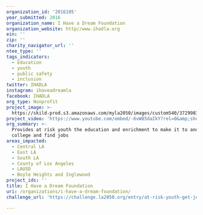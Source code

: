 ```yaml
---
organization_id: '2016105'
year_submitted: 2016
organization_name: I Have a Dream Foundation
organization_website: http//www.ihadla.org
ein: ''
zip: ''
charity_navigator_url: ''
ntee_type: ''
tags_indicators:
  - Education
  - youth
  - public safety
  - inclusion
twitter: IHADLA
instagram: ihaveadreamla
facebook: IHADLA
org_type: Nonprofit
project_image: >-
  https://skild-prod.s3.amazonaws.com/myla2050/images/custom540/3729983255741-team91.jpg
project_video: 'https://www.youtube.com/embed/-6vW85daIkY?rel=0&amp;showinfo=0'
org_summary: >-
  Provides at risk youth the education and enrichment to make it to and through
  college and find jobs
areas_impacted:
  - Central LA
  - East LA
  - South LA
  - County of Los Angeles
  - LAUSD
  - Boyle Heights and Inglewood
project_ids: ''
title: I Have a Dream Foundation
uri: /organizations/i-have-a-dream-foundation/
challenge_url: 'https://challenge.la2050.org/entry/at-risk-youth-get-jobs-in-local-communities'

---
```

